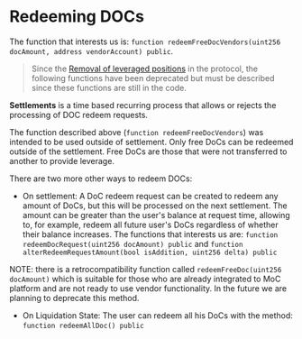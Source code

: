 # Redeeming DOCs

The function that interests us is: `function redeemFreeDocVendors(uint256 docAmount, address vendorAccount) public`.

> Since the [Removal of leveraged positions](https://forum.moneyonchain.com/t/removal-of-leveraged-positions/298) in the protocol, the following functions have been deprecated but must be described since these functions are still in the code.

**Settlements** is a time based recurring process that allows or rejects the processing of DOC redeem requests.

The function described above (`function redeemFreeDocVendors`) was intended to be used outside of settlement. Only free DoCs can be redeemed outside of the settlement. Free DoCs are those that were not transferred to another to provide leverage.

There are two more other ways to redeem DOCs:

- On settlement: A DoC redeem request can be created to redeem any amount of DoCs, but this will be processed on the next settlement. The amount can be greater than the user's balance at request time, allowing to, for example, redeem all future user's DoCs regardless of whether their balance increases. The functions that interests us are: `function redeemDocRequest(uint256 docAmount) public` and `function alterRedeemRequestAmount(bool isAddition, uint256 delta) public`

NOTE: there is a retrocompatibility function called `redeemFreeDoc(uint256 docAmount)` which is suitable for those who are already integrated to MoC platform and are not ready to use vendor functionality. In the future we are planning to deprecate this method.

- On Liquidation State: The user can redeem all his DoCs with the method: `function redeemAllDoc() public`
